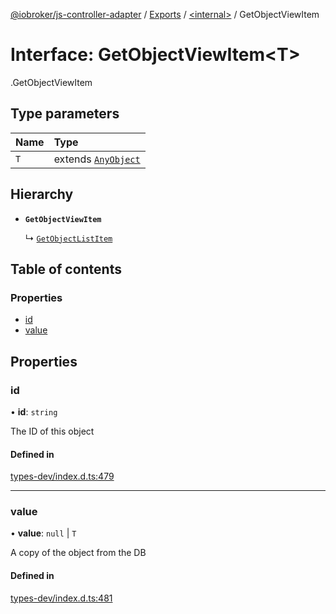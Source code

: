 [@iobroker/js-controller-adapter](../README.md) / [Exports](../modules.md) / [<internal\>](../modules/internal_.md) / GetObjectViewItem

# Interface: GetObjectViewItem<T\>

[<internal>](../modules/internal_.md).GetObjectViewItem

## Type parameters

| Name | Type |
| :------ | :------ |
| `T` | extends [`AnyObject`](../modules/internal_.md#anyobject) |

## Hierarchy

- **`GetObjectViewItem`**

  ↳ [`GetObjectListItem`](internal_.GetObjectListItem.md)

## Table of contents

### Properties

- [id](internal_.GetObjectViewItem.md#id)
- [value](internal_.GetObjectViewItem.md#value)

## Properties

### id

• **id**: `string`

The ID of this object

#### Defined in

[types-dev/index.d.ts:479](https://github.com/ioBroker/ioBroker.js-controller/blob/25f18577/packages/types-dev/index.d.ts#L479)

___

### value

• **value**: ``null`` \| `T`

A copy of the object from the DB

#### Defined in

[types-dev/index.d.ts:481](https://github.com/ioBroker/ioBroker.js-controller/blob/25f18577/packages/types-dev/index.d.ts#L481)
